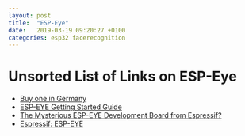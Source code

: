 ```yaml
---
layout: post
title:  "ESP-Eye"
date:   2019-03-19 09:20:27 +0100
categories: esp32 facerecognition
---
```


# Unsorted List of Links on ESP-Eye


* [Buy one in Germany](https://www.mouser.de/ProductDetail/Espressif-Systems/ESP-EYE?qs=%2Fha2pyFadujswH4LzMQeev06BnO64zRMg6GpEjGri4s=)
* [ESP-EYE Getting Started Guide](https://github.com/espressif/esp-who/blob/master/docs/en/get-started/ESP-EYE_Getting_Started_Guide.md)
* [The Mysterious ESP-EYE Development Board from Espressif?](https://blog.hackster.io/the-mysterious-esp-eye-development-board-from-espressif-2d5b4ffd2b9)
* [Espressif: ESP-EYE](https://www.espressif.com/en/products/hardware/esp-eye/overview)
